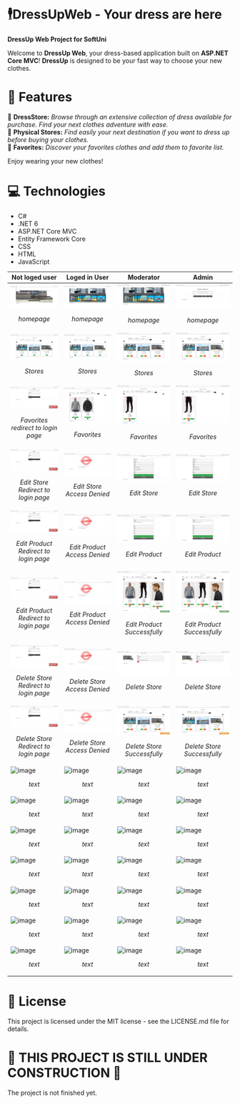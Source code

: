 # 🕴️DressUpWeb - Your dress are here
**DressUp Web Project for SoftUni**

Welcome to **DressUp Web**, your dress-based application built on **ASP.NET Core MVC**! **DressUp** is designed to be your fast way to choose your new clothes.

# 📖 Features
🏪 **DressStore:** *Browse through an extensive collection of dress available for purchase. Find your next clothes adventure with ease.* <br>
📄 **Physical Stores:** *Find easily your next destination if you want to dress up before buying your clothes.* <br>
📌 **Favorites:** *Discover your favorites clothes and add them to favorite list.* <br>

Enjoy wearing your new clothes!

# 💻 Technologies
- C#
- .NET 6
- ASP.NET Core MVC
- Entity Framework Core
- CSS
- HTML
- JavaScript


| **Not loged user**  | **Loged in User** | **Moderator** | **Admin** |
| --------------------------------------------------------------------------------------------------------------------------------------- | --------------------------------------------------------------------------------------------------------------------------------------- | --------------------------------------------------------------------------------------------------------------------------------------- | --------------------------------------------------------------------------------------------------------------------------------------- |
| <img src="https://github.com/MDimidov/DressUpWeb/blob/main/WebSIteImages/homepage.png" alt="homepage"> <p align="center">*homepage*</p> | <img src="https://github.com/MDimidov/DressUpWeb/blob/main/WebSIteImages/homepageUser.png" alt="homepageUser"> <p align="center">*homepage*</p> | <img src="https://github.com/MDimidov/DressUpWeb/blob/main/WebSIteImages/homepageModerator.png" alt="homepageModerator"> <p align="center">*homepage*</p> | <img src="https://github.com/MDimidov/DressUpWeb/blob/main/WebSIteImages/homepageAdmin.png" alt="homepageAdmin"> <p align="center">*homepage*</p> |
| <img src="https://github.com/MDimidov/DressUpWeb/blob/main/WebSIteImages/Stores.png" alt="Stores"> <p align="center">*Stores*</p> | <img src="https://github.com/MDimidov/DressUpWeb/blob/main/WebSIteImages/StoresUser.png" alt="StoresUser"> <p align="center">*Stores*</p> | <img src="https://github.com/MDimidov/DressUpWeb/blob/main/WebSIteImages/StoresModerator.png" alt="StoresModerator"> <p align="center">*Stores*</p> | <img src="https://github.com/MDimidov/DressUpWeb/blob/main/WebSIteImages/StoresModerator.png" alt="StoresModerator"> <p align="center">*Stores*</p> |
| <img src="https://github.com/MDimidov/DressUpWeb/blob/main/WebSIteImages/ErrorLogin.png" alt="ErrorLogin"> <p align="center">*Favorites redirect to login page*</p> | <img src="https://github.com/MDimidov/DressUpWeb/blob/main/WebSIteImages/FavoriteProductsUser.png" alt="FavoriteProductsUser"> <p align="center">*Favorites*</p> | <img src="https://github.com/MDimidov/DressUpWeb/blob/main/WebSIteImages/FavoriteProductsModerator.png" alt="FavoriteProductsModerator"> <p align="center">*Favorites*</p> | <img src="https://github.com/MDimidov/DressUpWeb/blob/main/WebSIteImages/FavoriteProductsModerator.png" alt="FavoriteProductsModerator"> <p align="center">*Favorites*</p> |
| <img src="https://github.com/MDimidov/DressUpWeb/blob/main/WebSIteImages/ErrorLogin.png" alt="ErrorLogin"> <p align="center">*Edit Store Redirect to login page*</p> | <img src="https://github.com/MDimidov/DressUpWeb/blob/main/WebSIteImages/AccessDeniedUser.png" alt="AccessDeniedUser"> <p align="center">*Edit Store Access Denied*</p> | <img src="https://github.com/MDimidov/DressUpWeb/blob/main/WebSIteImages/EditStoreModerator.png" alt="EditStoreModerator"> <p align="center">*Edit Store*</p> | <img src="https://github.com/MDimidov/DressUpWeb/blob/main/WebSIteImages/EditStoreModerator.png" alt="EditStoreModerator"> <p align="center">*Edit Store*</p> |
| <img src="https://github.com/MDimidov/DressUpWeb/blob/main/WebSIteImages/ErrorLogin.png" alt="ErrorLogin"> <p align="center">*Edit Product Redirect to login page*</p> | <img src="https://github.com/MDimidov/DressUpWeb/blob/main/WebSIteImages/AccessDeniedUser.png" alt="AccessDeniedUser"> <p align="center">*Edit Product Access Denied*</p> | <img src="https://github.com/MDimidov/DressUpWeb/blob/main/WebSIteImages/EditProductModerator.png" alt="EditProductModerator"> <p align="center">*Edit Product*</p> | <img src="https://github.com/MDimidov/DressUpWeb/blob/main/WebSIteImages/EditProductModerator.png" alt="EditProductModerator"> <p align="center">*Edit Product*</p> |
| <img src="https://github.com/MDimidov/DressUpWeb/blob/main/WebSIteImages/ErrorLogin.png" alt="ErrorLogin"> <p align="center">*Edit Product Redirect to login page*</p> | <img src="https://github.com/MDimidov/DressUpWeb/blob/main/WebSIteImages/AccessDeniedUser.png" alt="AccessDeniedUser"> <p align="center">*Edit Product Access Denied*</p> | <img src="https://github.com/MDimidov/DressUpWeb/blob/main/WebSIteImages/EditProductModeratorSuccessfully.png" alt="EditProductModeratorSuccessfully"> <p align="center">*Edit Product Successfully*</p> | <img src="https://github.com/MDimidov/DressUpWeb/blob/main/WebSIteImages/EditProductModeratorSuccessfully.png" alt="EditProductModeratorSuccessfully"> <p align="center">*Edit Product Successfully*</p> |
| <img src="https://github.com/MDimidov/DressUpWeb/blob/main/WebSIteImages/ErrorLogin.png" alt="ErrorLogin"> <p align="center">*Delete Store Redirect to login page*</p> | <img src="https://github.com/MDimidov/DressUpWeb/blob/main/WebSIteImages/AccessDeniedUser.png" alt="AccessDeniedUser"> <p align="center">*Delete Store Access Denied*</p> | <img src="https://github.com/MDimidov/DressUpWeb/blob/main/WebSIteImages/DeleteStoreModerator.png" alt="DeleteStoreModerator"> <p align="center">*Delete Store*</p> | <img src="https://github.com/MDimidov/DressUpWeb/blob/main/WebSIteImages/DeleteStoreModerator.png" alt="DeleteStoreModerator"> <p align="center">*Delete Store*</p> |
| <img src="https://github.com/MDimidov/DressUpWeb/blob/main/WebSIteImages/ErrorLogin.png" alt="ErrorLogin"> <p align="center">*Delete Store Redirect to login page*</p> | <img src="https://github.com/MDimidov/DressUpWeb/blob/main/WebSIteImages/AccessDeniedUser.png" alt="AccessDeniedUser"> <p align="center">*Delete Store Access Denied*</p> | <img src="https://github.com/MDimidov/DressUpWeb/blob/main/WebSIteImages/DeleteStoreModeratorSuccessfully.png" alt="DeleteStoreModeratorSuccessfully"> <p align="center">*Delete Store Successfully*</p> | <img src="https://github.com/MDimidov/DressUpWeb/blob/main/WebSIteImages/DeleteStoreModeratorSuccessfully.png" alt="DeleteStoreModeratorSuccessfully"> <p align="center">*Delete Store Successfully*</p> |
| <img src="link" alt="image"> <p align="center">*text*</p> | <img src="link" alt="image"> <p align="center">*text*</p> | <img src="link" alt="image"> <p align="center">*text*</p> | <img src="link" alt="image"> <p align="center">*text*</p> |
| <img src="link" alt="image"> <p align="center">*text*</p> | <img src="link" alt="image"> <p align="center">*text*</p> | <img src="link" alt="image"> <p align="center">*text*</p> | <img src="link" alt="image"> <p align="center">*text*</p> |
| <img src="link" alt="image"> <p align="center">*text*</p> | <img src="link" alt="image"> <p align="center">*text*</p> | <img src="link" alt="image"> <p align="center">*text*</p> | <img src="link" alt="image"> <p align="center">*text*</p> |
| <img src="link" alt="image"> <p align="center">*text*</p> | <img src="link" alt="image"> <p align="center">*text*</p> | <img src="link" alt="image"> <p align="center">*text*</p> | <img src="link" alt="image"> <p align="center">*text*</p> |
| <img src="link" alt="image"> <p align="center">*text*</p> | <img src="link" alt="image"> <p align="center">*text*</p> | <img src="link" alt="image"> <p align="center">*text*</p> | <img src="link" alt="image"> <p align="center">*text*</p> |
| <img src="link" alt="image"> <p align="center">*text*</p> | <img src="link" alt="image"> <p align="center">*text*</p> | <img src="link" alt="image"> <p align="center">*text*</p> | <img src="link" alt="image"> <p align="center">*text*</p> |
| <img src="link" alt="image"> <p align="center">*text*</p> | <img src="link" alt="image"> <p align="center">*text*</p> | <img src="link" alt="image"> <p align="center">*text*</p> | <img src="link" alt="image"> <p align="center">*text*</p> |



# 📄 License
This project is licensed under the MIT license - see the LICENSE.md file for details.

# :construction: THIS PROJECT IS STILL UNDER CONSTRUCTION :construction:
The project is not finished yet.
